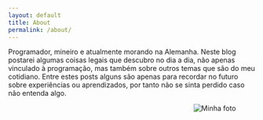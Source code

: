 ```yaml
---
layout: default
title: About
permalink: /about/
---
```


Programador, mineiro e atualmente morando na Alemanha. Neste blog postarei algumas coisas legais que descubro no dia a dia, não apenas vinculado à programação, mas também sobre outros temas que são do meu cotidiano. Entre estes posts alguns são apenas para recordar no futuro sobre experiências ou aprendizados, por tanto não se sinta perdido caso não entenda algo.

<figure>
	<img align="right" alt="Minha foto" src="{{ site.url }}/img/logo.jpg" />
</figure>